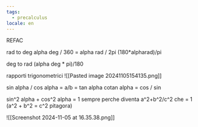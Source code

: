 ```yaml
---
tags:
  - precalculus
locale: en
---
```


REFAC

rad to deg
alpha deg / 360 = alpha rad / 2pi
(180\*alpharad)/pi

deg to rad
(alpha deg \* pi)/180

rapporti trigonometrici
![[Pasted image 20241105154135.png]]

sin alpha / cos alpha = a/b = tan alpha
cotan alpha = cos / sin

sin^2 alpha + cos^2 alpha = 1 sempre
perche diventa a^2+b^2/c^2 che = 1 (a^2 + b^2 = c^2 pitagora)

![[Screenshot 2024-11-05 at 16.35.38.png]]
